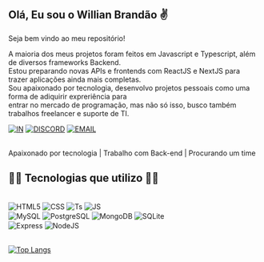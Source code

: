 ## Olá, Eu sou o Willian Brandão ✌️
Seja bem vindo ao meu repositório!

A maioria dos meus projetos foram feitos em Javascript e Typescript, além de diversos frameworks Backend.</br>
Estou preparando novas APIs e frontends com ReactJS e NextJS para trazer aplicações ainda mais completas.</br>
Sou apaixonado por tecnologia, desenvolvo projetos pessoais como uma forma de adiquirir expreriência para</br>
entrar no mercado de programação, mas não só isso, busco também trabalhos freelancer e suporte de TI.

[![IN](https://img.shields.io/badge/LinkedIn-0077B5?style=for-the-badge&logo=linkedin&logoColor=white)](https://www.linkedin.com/in/willian-brand%C3%A3o-796612194/)
[![DISCORD](https://img.shields.io/badge/Discord-7289DA?style=for-the-badge&logo=discord&logoColor=white)](https://discord.com/channels/913504711716507692/913504711716507696)
[![EMAIL](https://img.shields.io/badge/Gmail-D14836?style=for-the-badge&logo=gmail&logoColor=white)](https://contacts.google.com/person/c2526952530071729286?hl=pt-br)

</br>
Apaixonado por tecnologia |
Trabalho com Back-end |
Procurando um time

## 👨‍💻 Tecnologias que utilizo 🚀🤖

<div style="display: inline_block"></br>
    <img align="center" alt="HTML5" src="https://img.shields.io/badge/HTML5-E34F26?style=for-the-badge&logo=html5&logoColor=white" />
    <img align="center" alt="CSS" src="https://img.shields.io/badge/CSS3-1572B6?style=for-the-badge&logo=css3&logoColor=white" />
    <img align="center" alt="Ts" src="https://img.shields.io/badge/TypeScript-007ACC?style=for-the-badge&logo=typescript&logoColor=white" />
    <img align="center" alt="JS" src="https://img.shields.io/badge/JavaScript-323330?style=for-the-badge&logo=javascript&logoColor=F7DF1E" /></br>
    <img align="center" alt="MySQL" src="https://img.shields.io/badge/MySQL-00000F?style=for-the-badge&logo=mysql&logoColor=white" />
    <img align="center" alt="PostgreSQL" src="https://img.shields.io/badge/PostgreSQL-316192?style=for-the-badge&logo=postgresql&logoColor=white" />
    <img align="center" alt="MongoDB" src="https://img.shields.io/badge/MongoDB-4EA94B?style=for-the-badge&logo=mongodb&logoColor=white" />
    <img align="center" alt="SQLite" src="https://img.shields.io/badge/SQLite-07405E?style=for-the-badge&logo=sqlite&logoColor=white" /></br>
    <img align="center" alt="Express" src="https://img.shields.io/badge/Express.js-404D59?style=for-the-badge" />
    <img align="center" alt="NodeJS" src="https://img.shields.io/badge/Node.js-43853D?style=for-the-badge&logo=node.js&logoColor=whit" />
</div></br>

[![Top Langs](https://github-readme-stats.vercel.app/api/top-langs/?username=willianbrac&layout=compact&theme=radical)](https://github.com/anuraghazra/github-readme-stats)
